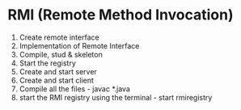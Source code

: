 # RMI (Remote Method Invocation)

1. Create remote interface
2. Implementation of Remote Interface
3. Compile, stud & skeleton 
4. Start the registry 
5. Create and start server
6. Create and start client
7. Compile all the files -
	 javac *.java
8. start the RMI registry using the terminal - 
	start rmiregistry

